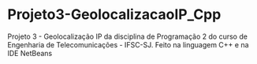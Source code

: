 # Projeto3-GeolocalizacaoIP_Cpp
Projeto 3 - Geolocalização IP da disciplina de Programação 2 do curso de Engenharia de Telecomunicações - IFSC-SJ. Feito na linguagem C++ e na IDE NetBeans
